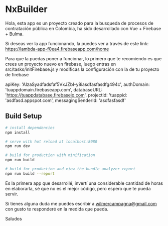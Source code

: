 # NxBuilder

Hola, esta app es un proyecto creado para la busqueda de procesos de contratación pública en Colombia, ha sido desarrollado con Vue + Firebase + Bulma.

Si deseas ver la app funcionando, la puedes ver a través de este link: https://lambda-app-f0ea4.firebaseapp.com/home 

Para que la puedas poner a funcionar, lo primero que te recomiendo es que crees un proyecto nuevo en firebase, luego entras en src/tasks/initFirebase.js y modificas la configuración con la de tu proyecto de firebase

  apiKey: 'AIzaSyadfadsfaf5VxJZbI-y8iasdfasfasdfg494c',
  authDomain: 'tuappdomain.firebaseapp.com',
  databaseURL: 'https://tuappdatabase.firebaseio.com',
  projectId: 'tuappid: 'asdfasd.appspot.com',
  messagingSenderId: 'asdfasfasdf'

## Build Setup

``` bash
# install dependencies
npm install

# serve with hot reload at localhost:8080
npm run dev

# build for production with minification
npm run build

# build for production and view the bundle analyzer report
npm run build --report
```

Es la primera app que desarrollé, invertí una considerable cantidad de horas en elaborarla, sé que no es el mejor código, pero espero que te pueda servir.

Si tienes alguna duda me puedes escribir a wilmercampagna@gmail.com con gusto te responderé en la medida que pueda.

Saludos
